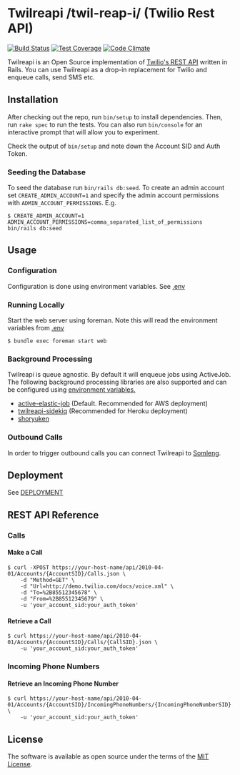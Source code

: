 # Twilreapi /twil-reap-i/ (Twilio Rest API)

[![Build Status](https://travis-ci.org/somleng/twilreapi.svg?branch=master)](https://travis-ci.org/somleng/twilreapi)
[![Test Coverage](https://codeclimate.com/github/somleng/twilreapi/badges/coverage.svg)](https://codeclimate.com/github/somleng/twilreapi/coverage)
[![Code Climate](https://codeclimate.com/github/somleng/twilreapi/badges/gpa.svg)](https://codeclimate.com/github/somleng/twilreapi)

Twilreapi is an Open Source implementation of [Twilio's REST API](https://www.twilio.com/docs/api/rest) written in Rails. You can use Twilreapi as a drop-in replacement for Twilio and enqueue calls, send SMS etc.

## Installation

After checking out the repo, run `bin/setup` to install dependencies. Then, run `rake spec` to run the tests. You can also run `bin/console` for an interactive prompt that will allow you to experiment.

Check the output of `bin/setup` and note down the Account SID and Auth Token.

### Seeding the Database

To seed the database run `bin/rails db:seed`. To create an admin account set `CREATE_ADMIN_ACCOUNT=1` and specify the admin account permissions with `ADMIN_ACCOUNT_PERMISSIONS`. E.g.

```
$ CREATE_ADMIN_ACCOUNT=1 ADMIN_ACCOUNT_PERMISSIONS=comma_separated_list_of_permissions bin/rails db:seed
```

## Usage

### Configuration

Configuration is done using environment variables. See [.env](https://github.com/somleng/twilreapi/blob/master/.env)

### Running Locally

Start the web server using foreman. Note this will read the environment variables from [.env](https://github.com/somleng/twilreapi/blob/master/.env)

```
$ bundle exec foreman start web
```

### Background Processing

Twilreapi is queue agnostic. By default it will enqueue jobs using ActiveJob. The following background processing libraries are also supported and can be configured using [environment variables.](https://github.com/somleng/twilreapi/blob/master/.env)

* [active-elastic-job](https://github.com/tawan/active-elastic-job) (Default. Recommended for AWS deployment)
* [twilreapi-sidekiq](https://github.com/somleng/twilreapi-sidekiq) (Recommended for Heroku deployment)
* [shoryuken](https://github.com/phstc/shoryuken)

### Outbound Calls

In order to trigger outbound calls you can connect Twilreapi to [Somleng](https://github.com/somleng/somleng).

## Deployment

See [DEPLOYMENT](https://github.com/somleng/twilreapi/blob/master/docs/DEPLOYMENT.md)

## REST API Reference

### Calls

#### Make a Call

```
$ curl -XPOST https://your-host-name/api/2010-04-01/Accounts/{AccountSID}/Calls.json \
    -d "Method=GET" \
    -d "Url=http://demo.twilio.com/docs/voice.xml" \
    -d "To=%2B85512345678" \
    -d "From=%2B85512345679" \
    -u 'your_account_sid:your_auth_token'
```

#### Retrieve a Call

```
$ curl https://your-host-name/api/2010-04-01/Accounts/{AccountSID}/Calls/{CallSID}.json \
    -u 'your_account_sid:your_auth_token'
```

### Incoming Phone Numbers

#### Retrieve an Incoming Phone Number

```
$ curl https://your-host-name/api/2010-04-01/Accounts/{AccountSID}/IncomingPhoneNumbers/{IncomingPhoneNumberSID}.json \
    -u 'your_account_sid:your_auth_token'
```

## License

The software is available as open source under the terms of the [MIT License](http://opensource.org/licenses/MIT).
